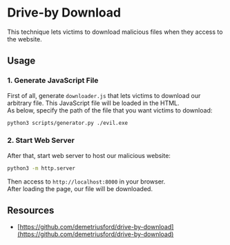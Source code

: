 # Drive-by Download

This technique lets victims to download malicious files when they access to the website.

## Usage

### 1. Generate JavaScript File

First of all, generate `downloader.js` that lets victims to download our arbitrary file. This JavaScript file will be loaded in the HTML.    
As below, specify the path of the file that you want victims to download:

```sh
python3 scripts/generator.py ./evil.exe
```

### 2. Start Web Server

After that, start web server to host our malicious website:

```sh
python3 -m http.server
```

Then access to `http://localhost:8000` in your browser.  
After loading the page, our file will be downloaded.

## Resources

- [https://github.com/demetriusford/drive-by-download](https://github.com/demetriusford/drive-by-download)

